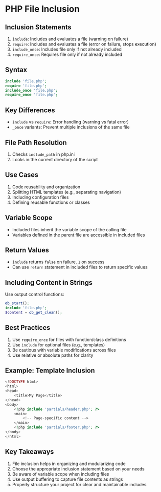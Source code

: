 # PHP File Inclusion

## Inclusion Statements
1. `include`: Includes and evaluates a file (warning on failure)
2. `require`: Includes and evaluates a file (error on failure, stops execution)
3. `include_once`: Includes file only if not already included
4. `require_once`: Requires file only if not already included

## Syntax
```php
include 'file.php';
require 'file.php';
include_once 'file.php';
require_once 'file.php';
```

## Key Differences
- `include` vs `require`: Error handling (warning vs fatal error)
- `_once` variants: Prevent multiple inclusions of the same file

## File Path Resolution
1. Checks `include_path` in php.ini
2. Looks in the current directory of the script

## Use Cases
1. Code reusability and organization
2. Splitting HTML templates (e.g., separating navigation)
3. Including configuration files
4. Defining reusable functions or classes

## Variable Scope
- Included files inherit the variable scope of the calling file
- Variables defined in the parent file are accessible in included files

## Return Values
- `include` returns `false` on failure, `1` on success
- Can use `return` statement in included files to return specific values

## Including Content in Strings
Use output control functions:
```php
ob_start();
include 'file.php';
$content = ob_get_clean();
```

## Best Practices
1. Use `require_once` for files with function/class definitions
2. Use `include` for optional files (e.g., templates)
3. Be cautious with variable modifications across files
4. Use relative or absolute paths for clarity

## Example: Template Inclusion
```php
<!DOCTYPE html>
<html>
<head>
    <title>My Page</title>
</head>
<body>
    <?php include 'partials/header.php'; ?>
    <main>
        <!-- Page-specific content -->
    </main>
    <?php include 'partials/footer.php'; ?>
</body>
</html>
```

## Key Takeaways
1. File inclusion helps in organizing and modularizing code
2. Choose the appropriate inclusion statement based on your needs
3. Be aware of variable scope when including files
4. Use output buffering to capture file contents as strings
5. Properly structure your project for clear and maintainable includes
